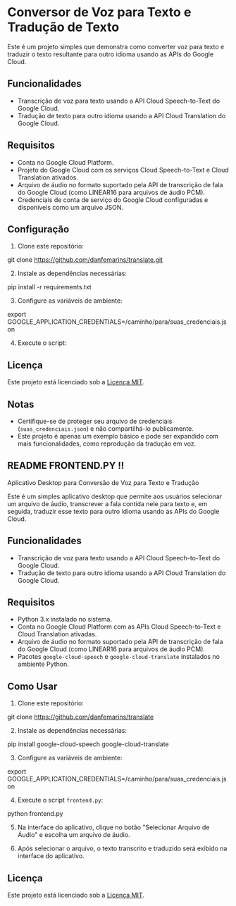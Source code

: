 # Conversor de Voz para Texto e Tradução de Texto

Este é um projeto simples que demonstra como converter voz para texto e traduzir o texto resultante para outro idioma usando as APIs do Google Cloud.

## Funcionalidades

- Transcrição de voz para texto usando a API Cloud Speech-to-Text do Google Cloud.
- Tradução de texto para outro idioma usando a API Cloud Translation do Google Cloud.

## Requisitos

- Conta no Google Cloud Platform.
- Projeto do Google Cloud com os serviços Cloud Speech-to-Text e Cloud Translation ativados.
- Arquivo de áudio no formato suportado pela API de transcrição de fala do Google Cloud (como LINEAR16 para arquivos de áudio PCM).
- Credenciais de conta de serviço do Google Cloud configuradas e disponíveis como um arquivo JSON.

## Configuração

1. Clone este repositório:

git clone https://github.com/danfemarins/translate.git

2. Instale as dependências necessárias:

pip install -r requirements.txt

3. Configure as variáveis de ambiente:

export GOOGLE_APPLICATION_CREDENTIALS=/caminho/para/suas_credenciais.json

4. Execute o script:

## Licença

Este projeto está licenciado sob a [Licença MIT](LICENSE).

## Notas

- Certifique-se de proteger seu arquivo de credenciais (`suas_credenciais.json`) e não compartilhá-lo publicamente.
- Este projeto é apenas um exemplo básico e pode ser expandido com mais funcionalidades, como reprodução da tradução em voz.

##                                               README FRONTEND.PY                                                         !!

 Aplicativo Desktop para Conversão de Voz para Texto e Tradução

Este é um simples aplicativo desktop que permite aos usuários selecionar um arquivo de áudio, transcrever a fala contida nele para texto e, em seguida, traduzir esse texto para outro idioma usando as APIs do Google Cloud.

## Funcionalidades

- Transcrição de voz para texto usando a API Cloud Speech-to-Text do Google Cloud.
- Tradução de texto para outro idioma usando a API Cloud Translation do Google Cloud.

## Requisitos

- Python 3.x instalado no sistema.
- Conta no Google Cloud Platform com as APIs Cloud Speech-to-Text e Cloud Translation ativadas.
- Arquivo de áudio no formato suportado pela API de transcrição de fala do Google Cloud (como LINEAR16 para arquivos de áudio PCM).
- Pacotes `google-cloud-speech` e `google-cloud-translate` instalados no ambiente Python.

## Como Usar

1. Clone este repositório:

git clone https://github.com/danfemarins/translate

2. Instale as dependências necessárias:

pip install google-cloud-speech google-cloud-translate

3. Configure as variáveis de ambiente:

export GOOGLE_APPLICATION_CREDENTIALS=/caminho/para/suas_credenciais.json

4. Execute o script `frontend.py`:

python frontend.py

5. Na interface do aplicativo, clique no botão "Selecionar Arquivo de Áudio" e escolha um arquivo de áudio.

6. Após selecionar o arquivo, o texto transcrito e traduzido será exibido na interface do aplicativo.

## Licença

Este projeto está licenciado sob a [Licença MIT](LICENSE).